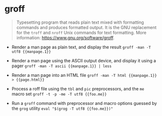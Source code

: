 # groff
> Typesetting program that reads plain text mixed with formatting commands and produces formatted output.
> It is the GNU replacement for the `troff` and `nroff` Unix commands for text formatting.
> More information: <https://www.gnu.org/software/groff>.

- Render a man page as plain text, and display the result
`groff -man -T utf8 {{manpage.1}}`

- Render a man page using the ASCII output device, and display it using a pager
`groff -man -T ascii {{manpage.1}} | less`

- Render a man page into an HTML file
`groff -man -T html {{manpage.1}} > {{page.html}}`

- Process a roff file using the `tbl` and `pic` preprocessors, and the `me` macro set
`groff -t -p -me -T utf8 {{foo.me}}`

- Run a `groff` command with preprocessor and macro options guessed by the `grog` utility
`eval "$(grog -T utf8 {{foo.me}})"`
